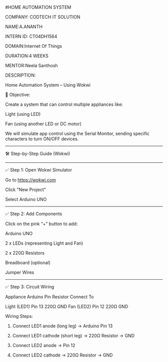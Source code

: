 #HOME AUTOMATION SYSTEM

COMPANY: CODTECH IT SOLUTION

NAME:A.ANANTH

INTERN ID: CT04DH1564

DOMAIN:Internet Of Things

DURATION:4 WEEKS

MENTOR:Neela Santhosh

DESCRIPTION:

 Home Automation System – Using Wokwi

🎯 Objective:

Create a system that can control multiple appliances like:

Light (using LED)

Fan (using another LED or DC motor)


We will simulate app control using the Serial Monitor, sending specific characters to turn ON/OFF devices.


---

🛠️ Step-by-Step Guide (Wokwi)


---

✅ Step 1: Open Wokwi Simulator

Go to https://wokwi.com

Click "New Project"

Select Arduino UNO



---

✅ Step 2: Add Components

Click on the pink “+” button to add:

Arduino UNO

2 x LEDs (representing Light and Fan)

2 x 220Ω Resistors

Breadboard (optional)

Jumper Wires



---

✅ Step 3: Circuit Wiring

Appliance	Arduino Pin	Resistor	Connect To

Light (LED1)	Pin 13	220Ω	GND
Fan (LED2)	Pin 12	220Ω	GND


Wiring Steps:

1. Connect LED1 anode (long leg) → Arduino Pin 13


2. Connect LED1 cathode (short leg) → 220Ω Resistor → GND


3. Connect LED2 anode → Pin 12


4. Connect LED2 cathode → 220Ω Resistor → GND
